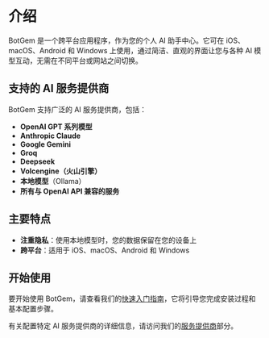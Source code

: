 # 介绍

BotGem 是一个跨平台应用程序，作为您的个人 AI 助手中心。它可在 iOS、macOS、Android 和 Windows 上使用，通过简洁、直观的界面让您与各种 AI 模型互动，无需在不同平台或网站之间切换。

## 支持的 AI 服务提供商

BotGem 支持广泛的 AI 服务提供商，包括：

- **OpenAI GPT 系列模型**
- **Anthropic Claude**
- **Google Gemini**
- **Groq**
- **Deepseek**
- **Volcengine（火山引擎）**
- **本地模型**（Ollama）
- **所有与 OpenAI API 兼容的服务**

## 主要特点

- **注重隐私**：使用本地模型时，您的数据保留在您的设备上
- **跨平台**：适用于 iOS、macOS、Android 和 Windows

## 开始使用

要开始使用 BotGem，请查看我们的[快速入门指南](/zh/quickstart)，它将引导您完成安装过程和基本配置步骤。

有关配置特定 AI 服务提供商的详细信息，请访问我们的[服务提供商](/zh/service-providers)部分。
